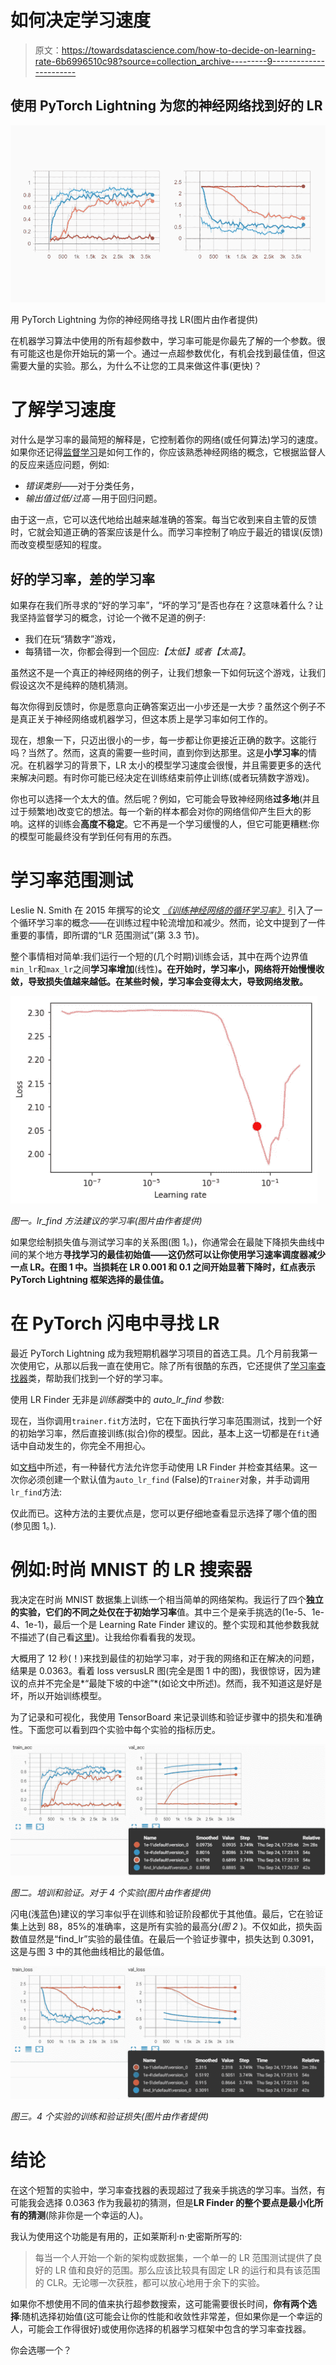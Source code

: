 # 如何决定学习速度

> 原文：<https://towardsdatascience.com/how-to-decide-on-learning-rate-6b6996510c98?source=collection_archive---------9----------------------->

## 使用 PyTorch Lightning 为您的神经网络找到好的 LR

![](img/14e0852e2acb20440a0b34cc34921878.png)

用 PyTorch Lightning 为你的神经网络寻找 LR(图片由作者提供)

在机器学习算法中使用的所有超参数中，学习率可能是你最先了解的一个参数。很有可能这也是你开始玩的第一个。通过一点超参数优化，有机会找到最佳值，但这需要大量的实验。那么，为什么不让您的工具来做这件事(更快)？

# 了解学习速度

对什么是学习率的最简短的解释是，它控制着你的网络(或任何算法)学习的速度。如果你还记得[监督学习](https://en.wikipedia.org/wiki/Supervised_learning)是如何工作的，你应该熟悉神经网络的概念，它根据监督人的反应来适应问题，例如:

*   *错误类别*——对于分类任务，
*   *输出值过低/过高* —用于回归问题。

由于这一点，它可以迭代地给出越来越准确的答案。每当它收到来自主管的反馈时，它就会知道正确的答案应该是什么。而学习率控制了响应于最近的错误(反馈)而改变模型感知的程度。

## 好的学习率，差的学习率

如果存在我们所寻求的“好的学习率”，“坏的学习”是否也存在？这意味着什么？让我坚持监督学习的概念，讨论一个微不足道的例子:

*   我们在玩“猜数字”游戏，
*   每猜错一次，你都会得到一个回应:*【太低】*或者*【太高】*。

虽然这不是一个真正的神经网络的例子，让我们想象一下如何玩这个游戏，让我们假设这次不是纯粹的随机猜测。

每次你得到反馈时，你是愿意向正确答案迈出一小步还是一大步？虽然这个例子不是真正关于神经网络或机器学习，但这本质上是学习率如何工作的。

现在，想象一下，只迈出很小的一步，每一步都让你更接近正确的数字。这能行吗？当然了。然而，这真的需要一些时间，直到你到达那里。这是**小学习率**的情况。在机器学习的背景下，LR 太小的模型学习速度会很慢，并且需要更多的迭代来解决问题。有时你可能已经决定在训练结束前停止训练(或者玩猜数字游戏)。

你也可以选择一个太大的值。然后呢？例如，它可能会导致神经网络**过多地**(并且过于频繁地)改变它的想法。每一个新的样本都会对你的网络信仰产生巨大的影响。这样的训练会**高度不稳定**。它不再是一个学习缓慢的人，但它可能更糟糕:你的模型可能最终没有学到任何有用的东西。

# 学习率范围测试

Leslie N. Smith 在 2015 年撰写的论文 [*《训练神经网络的循环学习率》*](https://arxiv.org/abs/1506.01186) 引入了一个循环学习率的概念——在训练过程中轮流增加和减少。然而，论文中提到了一件重要的事情，即所谓的“LR 范围测试”(第 3.3 节)。

整个事情相对简单:我们运行一个短的(几个时期)训练会话，其中在两个边界值 `min_lr`和`max_lr`之间**学习率增加**(线性)**。在开始时，学习率小，网络将开始慢慢收敛，导致损失值越来越低。在某些时候，学习率会变得太大，导致网络发散。**

![](img/a9c08893160f1548c3161a3373808b0a.png)

*图一。lr_find 方法建议的学习率(图片由作者提供)*

如果您绘制损失值与测试学习率的关系图(图 1。)，你通常会在最陡下降损失曲线中间的某个地方**寻找学习的最佳初始值——这仍然可以让你使用学习速率调度器减少一点 LR。在图 1 中。当损耗在 LR 0.001 和 0.1 之间开始显著下降时，红点表示 PyTorch Lightning 框架选择的最佳值。**

# 在 PyTorch 闪电中寻找 LR

最近 PyTorch Lightning 成为我短期机器学习项目的首选工具。几个月前我第一次使用它，从那以后我一直在使用它。除了所有很酷的东西，它还提供了[学习率查找器](https://pytorch-lightning.readthedocs.io/en/latest/lr_finder.html)类，帮助我们找到一个好的学习率。

使用 LR Finder 无非是*训练器*类中的 *auto_lr_find* 参数:

现在，当你调用`trainer.fit`方法时，它在下面执行学习率范围测试，找到一个好的初始学习率，然后直接训练(拟合)你的模型。因此，基本上这一切都是在`fit`通话中自动发生的，你完全不用担心。

如[文档](https://pytorch-lightning.readthedocs.io/en/latest/lr_finder.html)中所述，有一种替代方法允许您手动使用 LR Finder 并检查其结果。这一次你必须创建一个默认值为`auto_lr_find` (False)的`Trainer`对象，并手动调用`lr_find`方法:

仅此而已。这种方法的主要优点是，您可以更仔细地查看显示选择了哪个值的图(参见图 1。).

# 例如:时尚 MNIST 的 LR 搜索器

我决定在时尚 MNIST 数据集上训练一个相当简单的网络架构。我运行了四个**独立的实验，它们的不同之处仅在于初始学习率**值。其中三个是亲手挑选的(1e-5、1e-4、1e-1)，最后一个是 Learning Rate Finder 建议的。整个实现和其他参数我就不描述了(自己看[这里](https://github.com/mtszkw))。让我给你看看我的发现。

大概用了 12 秒(！)来找到最佳的初始学习率，对于我的网络和正在解决的问题，结果是 0.0363。看着 loss versusLR 图(完全是图 1 中的图)，我很惊讶，因为建议的点并不完全是*“最陡下坡的中途”*(如论文中所述)。然而，我不知道这是好是坏，所以开始训练模型。

为了记录和可视化，我使用 TensorBoard 来记录训练和验证步骤中的损失和准确性。下面您可以看到四个实验中每个实验的指标历史。

![](img/d2116c4efbfb0208f117f2edd440c67d.png)

*图二。培训和验证。对于 4 个实验(图片由作者提供)*

闪电(浅蓝色)建议的学习率似乎在训练和验证阶段都优于其他值。最后，它在验证集上达到 88，85%的准确率，这是所有实验的最高分(*图 2* )。不仅如此，损失函数值显然是“find_lr”实验的最佳值。在最后一个验证步骤中，损失达到 0.3091，这是与图 3 中的其他曲线相比的最低值。

![](img/743c82726d66bd4f1d4a1fa216303420.png)

*图三。4 个实验的训练和验证损失(图片由作者提供)*

# 结论

在这个短暂的实验中，学习率查找器的表现超过了我亲手挑选的学习率。当然，有可能我会选择 0.0363 作为我最初的猜测，但是**LR Finder 的整个要点是最小化所有的猜测**(除非你是一个幸运的人)。

我认为使用这个功能是有用的，正如莱斯利·n·史密斯所写的:

> 每当一个人开始一个新的架构或数据集，一个单一的 LR 范围测试提供了良好的 LR 值和良好的范围。那么应该比较具有固定 LR 的运行和具有该范围的 CLR。无论哪一次获胜，都可以放心地用于余下的实验。

如果你不想使用不同的值来执行超参数搜索，这可能需要很长时间，**你有两个选择**:随机选择初始值(这可能会让你的性能和收敛性非常差，但如果你是一个幸运的人，可能会工作得很好)或使用你选择的机器学习框架中包含的学习率查找器。

你会选哪一个？